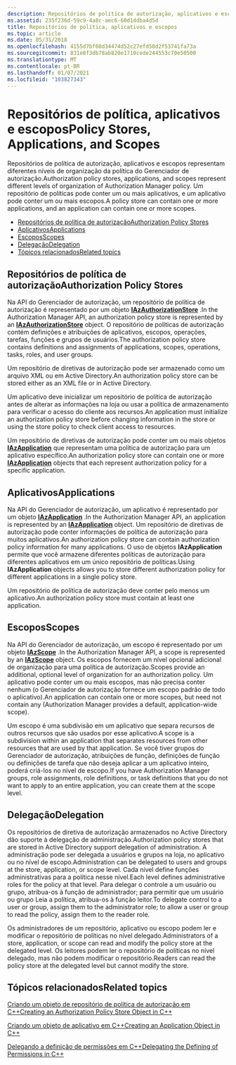 ```yaml
---
description: Repositórios de política de autorização, aplicativos e escopos representam diferentes níveis de organização da política do Gerenciador de autorização.
ms.assetid: 235f236d-59c9-4a8c-aec6-60d1ddba4d5d
title: Repositórios de política, aplicativos e escopos
ms.topic: article
ms.date: 05/31/2018
ms.openlocfilehash: 4155d7bf60d34474d52c27efd50d2f53741fa73a
ms.sourcegitcommit: 831e8f3db78ab820e1710cede244553c70e50500
ms.translationtype: MT
ms.contentlocale: pt-BR
ms.lasthandoff: 01/07/2021
ms.locfileid: "103827343"
---
```

# <a name="policy-stores-applications-and-scopes"></a><span data-ttu-id="e06c2-103">Repositórios de política, aplicativos e escopos</span><span class="sxs-lookup"><span data-stu-id="e06c2-103">Policy Stores, Applications, and Scopes</span></span>

<span data-ttu-id="e06c2-104">Repositórios de política de autorização, aplicativos e escopos representam diferentes níveis de organização da política do Gerenciador de autorização.</span><span class="sxs-lookup"><span data-stu-id="e06c2-104">Authorization policy stores, applications, and scopes represent different levels of organization of Authorization Manager policy.</span></span> <span data-ttu-id="e06c2-105">Um repositório de políticas pode conter um ou mais aplicativos, e um aplicativo pode conter um ou mais escopos.</span><span class="sxs-lookup"><span data-stu-id="e06c2-105">A policy store can contain one or more applications, and an application can contain one or more scopes.</span></span>

-   [<span data-ttu-id="e06c2-106">Repositórios de política de autorização</span><span class="sxs-lookup"><span data-stu-id="e06c2-106">Authorization Policy Stores</span></span>](#authorization-policy-stores)
-   [<span data-ttu-id="e06c2-107">Aplicativos</span><span class="sxs-lookup"><span data-stu-id="e06c2-107">Applications</span></span>](#policy-stores-applications-and-scopes)
-   [<span data-ttu-id="e06c2-108">Escopos</span><span class="sxs-lookup"><span data-stu-id="e06c2-108">Scopes</span></span>](#policy-stores-applications-and-scopes)
-   [<span data-ttu-id="e06c2-109">Delegação</span><span class="sxs-lookup"><span data-stu-id="e06c2-109">Delegation</span></span>](#delegation)
-   [<span data-ttu-id="e06c2-110">Tópicos relacionados</span><span class="sxs-lookup"><span data-stu-id="e06c2-110">Related topics</span></span>](#related-topics)

## <a name="authorization-policy-stores"></a><span data-ttu-id="e06c2-111">Repositórios de política de autorização</span><span class="sxs-lookup"><span data-stu-id="e06c2-111">Authorization Policy Stores</span></span>

<span data-ttu-id="e06c2-112">Na API do Gerenciador de autorização, um repositório de política de autorização é representado por um objeto [**IAzAuthorizationStore**](/windows/desktop/api/Azroles/nn-azroles-iazauthorizationstore) .</span><span class="sxs-lookup"><span data-stu-id="e06c2-112">In the Authorization Manager API, an authorization policy store is represented by an [**IAzAuthorizationStore**](/windows/desktop/api/Azroles/nn-azroles-iazauthorizationstore) object.</span></span> <span data-ttu-id="e06c2-113">O repositório de políticas de autorização contém definições e atribuições de aplicativos, escopos, operações, tarefas, funções e grupos de usuários.</span><span class="sxs-lookup"><span data-stu-id="e06c2-113">The authorization policy store contains definitions and assignments of applications, scopes, operations, tasks, roles, and user groups.</span></span>

<span data-ttu-id="e06c2-114">Um repositório de diretivas de autorização pode ser armazenado como um arquivo XML ou em Active Directory.</span><span class="sxs-lookup"><span data-stu-id="e06c2-114">An authorization policy store can be stored either as an XML file or in Active Directory.</span></span>

<span data-ttu-id="e06c2-115">Um aplicativo deve inicializar um repositório de política de autorização antes de alterar as informações na loja ou usar a política de armazenamento para verificar o acesso do cliente aos recursos.</span><span class="sxs-lookup"><span data-stu-id="e06c2-115">An application must initialize an authorization policy store before changing information in the store or using the store policy to check client access to resources.</span></span>

<span data-ttu-id="e06c2-116">Um repositório de diretivas de autorização pode conter um ou mais objetos [**IAzApplication**](/windows/desktop/api/Azroles/nn-azroles-iazapplication) que representam uma política de autorização para um aplicativo específico.</span><span class="sxs-lookup"><span data-stu-id="e06c2-116">An authorization policy store can contain one or more [**IAzApplication**](/windows/desktop/api/Azroles/nn-azroles-iazapplication) objects that each represent authorization policy for a specific application.</span></span>

## <a name="applications"></a><span data-ttu-id="e06c2-117">Aplicativos</span><span class="sxs-lookup"><span data-stu-id="e06c2-117">Applications</span></span>

<span data-ttu-id="e06c2-118">Na API do Gerenciador de autorização, um aplicativo é representado por um objeto [**IAzApplication**](/windows/desktop/api/Azroles/nn-azroles-iazapplication) .</span><span class="sxs-lookup"><span data-stu-id="e06c2-118">In the Authorization Manager API, an application is represented by an [**IAzApplication**](/windows/desktop/api/Azroles/nn-azroles-iazapplication) object.</span></span> <span data-ttu-id="e06c2-119">Um repositório de diretivas de autorização pode conter informações de política de autorização para muitos aplicativos.</span><span class="sxs-lookup"><span data-stu-id="e06c2-119">An authorization policy store can contain authorization policy information for many applications.</span></span> <span data-ttu-id="e06c2-120">O uso de objetos **IAzApplication** permite que você armazene diferentes políticas de autorização para diferentes aplicativos em um único repositório de políticas.</span><span class="sxs-lookup"><span data-stu-id="e06c2-120">Using **IAzApplication** objects allows you to store different authorization policy for different applications in a single policy store.</span></span>

<span data-ttu-id="e06c2-121">Um repositório de política de autorização deve conter pelo menos um aplicativo.</span><span class="sxs-lookup"><span data-stu-id="e06c2-121">An authorization policy store must contain at least one application.</span></span>

## <a name="scopes"></a><span data-ttu-id="e06c2-122">Escopos</span><span class="sxs-lookup"><span data-stu-id="e06c2-122">Scopes</span></span>

<span data-ttu-id="e06c2-123">Na API do Gerenciador de autorização, um escopo é representado por um objeto [**IAzScope**](/windows/desktop/api/Azroles/nn-azroles-iazscope) .</span><span class="sxs-lookup"><span data-stu-id="e06c2-123">In the Authorization Manager API, a scope is represented by an [**IAzScope**](/windows/desktop/api/Azroles/nn-azroles-iazscope) object.</span></span> <span data-ttu-id="e06c2-124">Os escopos fornecem um nível opcional adicional de organização para uma política de autorização.</span><span class="sxs-lookup"><span data-stu-id="e06c2-124">Scopes provide an additional, optional level of organization for an authorization policy.</span></span> <span data-ttu-id="e06c2-125">Um aplicativo pode conter um ou mais escopos, mas não precisa conter nenhum (o Gerenciador de autorização fornece um escopo padrão de todo o aplicativo).</span><span class="sxs-lookup"><span data-stu-id="e06c2-125">An application can contain one or more scopes, but need not contain any (Authorization Manager provides a default, application-wide scope).</span></span>

<span data-ttu-id="e06c2-126">Um escopo é uma subdivisão em um aplicativo que separa recursos de outros recursos que são usados por esse aplicativo.</span><span class="sxs-lookup"><span data-stu-id="e06c2-126">A scope is a subdivision within an application that separates resources from other resources that are used by that application.</span></span> <span data-ttu-id="e06c2-127">Se você tiver grupos do Gerenciador de autorização, atribuições de função, definições de função ou definições de tarefa que não deseja aplicar a um aplicativo inteiro, poderá criá-los no nível de escopo.</span><span class="sxs-lookup"><span data-stu-id="e06c2-127">If you have Authorization Manager groups, role assignments, role definitions, or task definitions that you do not want to apply to an entire application, you can create them at the scope level.</span></span>

## <a name="delegation"></a><span data-ttu-id="e06c2-128">Delegação</span><span class="sxs-lookup"><span data-stu-id="e06c2-128">Delegation</span></span>

<span data-ttu-id="e06c2-129">Os repositórios de diretiva de autorização armazenados no Active Directory dão suporte à delegação de administração.</span><span class="sxs-lookup"><span data-stu-id="e06c2-129">Authorization policy stores that are stored in Active Directory support delegation of administration.</span></span> <span data-ttu-id="e06c2-130">A administração pode ser delegada a usuários e grupos na loja, no aplicativo ou no nível de escopo.</span><span class="sxs-lookup"><span data-stu-id="e06c2-130">Administration can be delegated to users and groups at the store, application, or scope level.</span></span> <span data-ttu-id="e06c2-131">Cada nível define funções administrativas para a política nesse nível.</span><span class="sxs-lookup"><span data-stu-id="e06c2-131">Each level defines administrative roles for the policy at that level.</span></span> <span data-ttu-id="e06c2-132">Para delegar o controle a um usuário ou grupo, atribua-os à função de administrador; para permitir que um usuário ou grupo Leia a política, atribua-os à função leitor.</span><span class="sxs-lookup"><span data-stu-id="e06c2-132">To delegate control to a user or group, assign them to the administrator role; to allow a user or group to read the policy, assign them to the reader role.</span></span>

<span data-ttu-id="e06c2-133">Os administradores de um repositório, aplicativo ou escopo podem ler e modificar o repositório de políticas no nível delegado.</span><span class="sxs-lookup"><span data-stu-id="e06c2-133">Administrators of a store, application, or scope can read and modify the policy store at the delegated level.</span></span> <span data-ttu-id="e06c2-134">Os leitores podem ler o repositório de políticas no nível delegado, mas não podem modificar o repositório.</span><span class="sxs-lookup"><span data-stu-id="e06c2-134">Readers can read the policy store at the delegated level but cannot modify the store.</span></span>

## <a name="related-topics"></a><span data-ttu-id="e06c2-135">Tópicos relacionados</span><span class="sxs-lookup"><span data-stu-id="e06c2-135">Related topics</span></span>

<dl> <dt>

[<span data-ttu-id="e06c2-136">Criando um objeto de repositório de política de autorização em C++</span><span class="sxs-lookup"><span data-stu-id="e06c2-136">Creating an Authorization Policy Store Object in C++</span></span>](creating-an-authorization-policy-store-object-in-c--.md)
</dt> <dt>

[<span data-ttu-id="e06c2-137">Criando um objeto de aplicativo em C++</span><span class="sxs-lookup"><span data-stu-id="e06c2-137">Creating an Application Object in C++</span></span>](creating-an-application-object-in-c--.md)
</dt> <dt>

[<span data-ttu-id="e06c2-138">Delegando a definição de permissões em C++</span><span class="sxs-lookup"><span data-stu-id="e06c2-138">Delegating the Defining of Permissions in C++</span></span>](delegating-the-defining-of-permissions-in-c--.md)
</dt> </dl>

 

 



